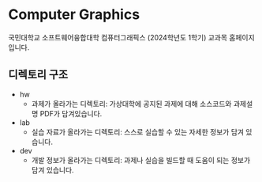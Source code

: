 # Computer Graphics

국민대학교 소프트웨어융합대학 컴퓨터그래픽스 (2024학년도 1학기) 교과목 홈페이지입니다.

## 디렉토리 구조

* hw
  * 과제가 올라가는 디렉토리: 가상대학에 공지된 과제에 대해 소스코드와 과제설명 PDF가 담겨있습니다.
* lab
  * 실습 자료가 올라가는 디렉토리: 스스로 실습할 수 있는 자세한 정보가 담겨 있습니다.
* dev
  * 개발 정보가 올라가는 디렉토리: 과제나 실습을 빌드할 때 도움이 되는 정보가 담겨 있습니다.